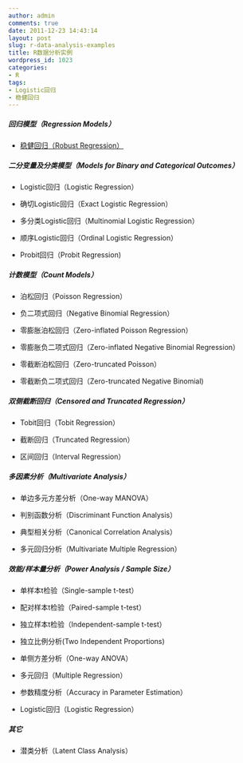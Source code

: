 ```yaml
---
author: admin
comments: true
date: 2011-12-23 14:43:14
layout: post
slug: r-data-analysis-examples
title: R数据分析实例
wordpress_id: 1023
categories:
- R
tags:
- Logistic回归
- 稳健回归
---
```


##### 回归模型（Regression Models）





	
  * [稳健回归（Robust Regression）](http://yishuo.org/2011/12/r-data-analysis-examples-robust-regression/)




##### 二分变量及分类模型（Models for Binary and Categorical Outcomes）





	
  * Logistic回归（Logistic Regression）

	
  * 确切Logistic回归（Exact Logistic Regression）

	
  * 多分类Logistic回归（Multinomial Logistic Regression）

	
  * 顺序Logistic回归（Ordinal Logistic Regression）

	
  * Probit回归（Probit Regression)




##### 计数模型（Count Models）





	
  * 泊松回归（Poisson Regression）

	
  * 负二项式回归（Negative Binomial Regression）

	
  * 零膨胀泊松回归（Zero-inflated Poisson Regression）

	
  * 零膨胀负二项式回归（Zero-inflated Negative Binomial Regression）

	
  * 零截断泊松回归（Zero-truncated Poisson）

	
  * 零截断负二项式回归（Zero-truncated Negative Binomial)




##### 双侧截断回归（Censored and Truncated Regression）





	
  * Tobit回归（Tobit Regression）

	
  * 截断回归（Truncated Regression）

	
  * 区间回归（Interval Regression）




##### 多因素分析（Multivariate Analysis）





	
  * 单边多元方差分析（One-way MANOVA）

	
  * 判别函数分析（Discriminant Function Analysis）

	
  * 典型相关分析（Canonical Correlation Analysis）

	
  * 多元回归分析（Multivariate Multiple Regression）




##### 效能/样本量分析（Power Analysis / Sample Size）





	
  * 单样本t检验（Single-sample t-test）

	
  * 配对样本t检验（Paired-sample t-test）

	
  * 独立样本t检验（Independent-sample t-test）

	
  * 独立比例分析(Two Independent Proportions)

	
  * 单侧方差分析（One-way ANOVA）

	
  * 多元回归（Multiple Regression）

	
  * 参数精度分析（Accuracy in Parameter Estimation）

	
  * Logistic回归（Logistic Regression）




##### 其它





	
  * 潜类分析（Latent Class Analysis）



